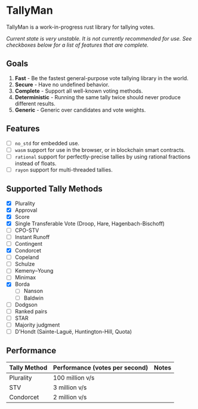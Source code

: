 # TallyMan

TallyMan is a work-in-progress rust library for tallying votes.

*Current state is very unstable. It is not currently recommended for use. See checkboxes below for a list of features that are complete.*

## Goals
1. **Fast** - Be the fastest general-purpose vote tallying library in the world.
2. **Secure** - Have no undefined behavior. 
3. **Complete** - Support all well-known voting methods.
4. **Deterministic** - Running the same tally twice should never produce different results.
5. **Generic** - Generic over candidates and vote weights. 

## Features
- [ ] `no_std` for embedded use.
- [ ] `wasm` support for use in the browser, or in blockchain smart contracts.
- [ ] `rational` support for perfectly-precise tallies by using rational fractions instead of floats.
- [ ] `rayon` support for multi-threaded tallies.

## Supported Tally Methods
- [x] Plurality
- [x] Approval
- [x] Score
- [x] Single Transferable Vote (Droop, Hare, Hagenbach-Bischoff)
- [ ] CPO-STV
- [ ] Instant Runoff
- [ ] Contingent
- [x] Condorcet
- [ ] Copeland
- [ ] Schulze
- [ ] Kemeny–Young
- [ ] Minimax
- [X] Borda
  - [ ] Nanson
  - [ ] Baldwin
- [ ] Dodgson
- [ ] Ranked pairs
- [ ] STAR
- [ ] Majority judgment
- [ ] D'Hondt (Sainte-Laguë, Huntington-Hill, Quota)

## Performance

| Tally Method  | Performance (votes per second)  | Notes  |
| --------------|---------------------------------|--------|
| Plurality     | 100 million v/s                 |        |
| STV           | 3 million v/s                   |        |
| Condorcet     | 2 million v/s                   |        |
